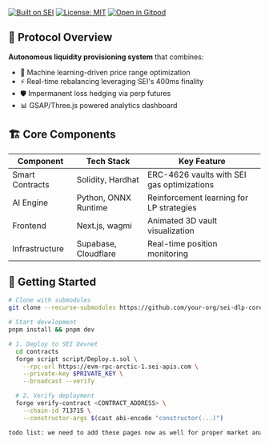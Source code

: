 [![Built on SEI](https://img.shields.io/badge/Powered_by-SEI_Chain-00f5d4?logo=sei&logoColor=white)](https://www.sei.io)
[![License: MIT](https://img.shields.io/badge/License-MIT-blue.svg)](https://opensource.org/licenses/MIT)
[![Open in Gitpod](https://gitpod.io/button/open-in-gitpod.svg)](https://gitpod.io/#https://github.com/your-org/sei-dlp-core)

## 🌊 Protocol Overview
**Autonomous liquidity provisioning system** that combines:
- 🧠 Machine learning-driven price range optimization
- ⚡ Real-time rebalancing leveraging SEI's 400ms finality
- 🛡️ Impermanent loss hedging via perp futures
- 📊 GSAP/Three.js powered analytics dashboard

## 🏗️ Core Components
| Component          | Tech Stack           | Key Feature                          |
|--------------------|----------------------|--------------------------------------|
| Smart Contracts    | Solidity, Hardhat    | ERC-4626 vaults with SEI gas optimizations |
| AI Engine          | Python, ONNX Runtime | Reinforcement learning for LP strategies |
| Frontend           | Next.js, wagmi       | Animated 3D vault visualization      |
| Infrastructure     | Supabase, Cloudflare | Real-time position monitoring        |

## 🚀 Getting Started
```bash
# Clone with submodules
git clone --recurse-submodules https://github.com/your-org/sei-dlp-core.git

# Start development
pnpm install && pnpm dev

# 1. Deploy to SEI Devnet
  cd contracts
  forge script script/Deploy.s.sol \
    --rpc-url https://evm-rpc-arctic-1.sei-apis.com \
    --private-key $PRIVATE_KEY \
    --broadcast --verify

  # 2. Verify deployment
  forge verify-contract <CONTRACT_ADDRESS> \
    --chain-id 713715 \
    --constructor-args $(cast abi-encode "constructor(...)")

todo list: we need to add these pages now as well for proper market analysis and also elizaos liqui fixes. the AMMManager I believe is an error which i will check and also we eventually want to use supabase database than the database we are using now looks like the postgresurl should work but it doesnt last time i tried.